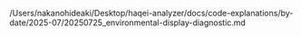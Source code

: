 /Users/nakanohideaki/Desktop/haqei-analyzer/docs/code-explanations/by-date/2025-07/20250725_environmental-display-diagnostic.md